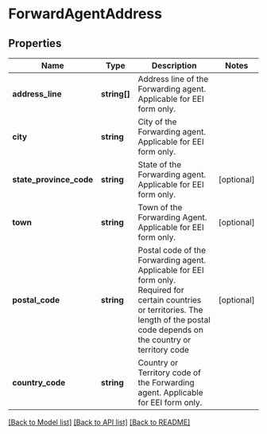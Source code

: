 # ForwardAgentAddress

## Properties
Name | Type | Description | Notes
------------ | ------------- | ------------- | -------------
**address_line** | **string[]** | Address line of the Forwarding agent.  Applicable for EEI form only. | 
**city** | **string** | City of the Forwarding agent.  Applicable for EEI form only. | 
**state_province_code** | **string** | State of the Forwarding agent.  Applicable for EEI form only. | [optional] 
**town** | **string** | Town of the Forwarding Agent.  Applicable for EEI form only. | [optional] 
**postal_code** | **string** | Postal code of the Forwarding agent.  Applicable for EEI form only. Required for certain countries or territories. The length of the postal code depends on the country or territory code | [optional] 
**country_code** | **string** | Country or Territory code of the Forwarding agent.  Applicable for EEI form only. | 

[[Back to Model list]](../../README.md#documentation-for-models) [[Back to API list]](../../README.md#documentation-for-api-endpoints) [[Back to README]](../../README.md)

